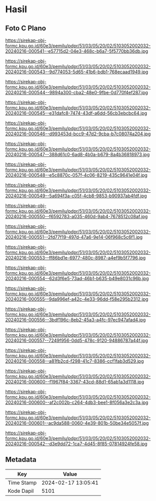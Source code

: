 # Hasil

## Foto C Plano

https://sirekap-obj-formc.kpu.go.id/60e3/pemilu/pdpr/51/03/05/20/02/5103052002032-20240216-000541--e57715d2-04e3-468c-b6a7-5f5770bb36db.jpg

https://sirekap-obj-formc.kpu.go.id/60e3/pemilu/pdpr/51/03/05/20/02/5103052002032-20240216-000543--9d774053-5d65-41b6-bdb1-768ecaad1949.jpg

https://sirekap-obj-formc.kpu.go.id/60e3/pemilu/pdpr/51/03/05/20/02/5103052002032-20240216-000544--9894a300-cba2-48e0-9fbe-0d770f4ef287.jpg

https://sirekap-obj-formc.kpu.go.id/60e3/pemilu/pdpr/51/03/05/20/02/5103052002032-20240216-000545--e31dafc8-7474-43df-a6dd-56cb3ebcbc64.jpg

https://sirekap-obj-formc.kpu.go.id/60e3/pemilu/pdpr/51/03/05/20/02/5103052002032-20240216-000546--d993453d-bcc9-47d2-9cba-b7c08074a204.jpg

https://sirekap-obj-formc.kpu.go.id/60e3/pemilu/pdpr/51/03/05/20/02/5103052002032-20240216-000547--388d61c0-6ad8-4b0a-b679-8a4b36818973.jpg

https://sirekap-obj-formc.kpu.go.id/60e3/pemilu/pdpr/51/03/05/20/02/5103052002032-20240216-000548--e5c8870c-057f-4c06-8219-435c9641e04f.jpg

https://sirekap-obj-formc.kpu.go.id/60e3/pemilu/pdpr/51/03/05/20/02/5103052002032-20240216-000549--5a694f3a-c05f-4cb8-9853-b90937ab4fdf.jpg

https://sirekap-obj-formc.kpu.go.id/60e3/pemilu/pdpr/51/03/05/20/02/5103052002032-20240216-000550--f6592783-a035-460d-9ab4-7678512c08af.jpg

https://sirekap-obj-formc.kpu.go.id/60e3/pemilu/pdpr/51/03/05/20/02/5103052002032-20240216-000551--2fd77f19-497d-47a6-9e14-06f968c5c6f1.jpg

https://sirekap-obj-formc.kpu.go.id/60e3/pemilu/pdpr/51/03/05/20/02/5103052002032-20240216-000553--ff86bd1e-6977-480c-8987-a4ef9b5f7796.jpg

https://sirekap-obj-formc.kpu.go.id/60e3/pemilu/pdpr/51/03/05/20/02/5103052002032-20240216-000554--62d3f6e5-73ad-46b1-b635-b49e8031c96b.jpg

https://sirekap-obj-formc.kpu.go.id/60e3/pemilu/pdpr/51/03/05/20/02/5103052002032-20240216-000555--9da996ef-a42c-4e33-96dd-f58e295b2312.jpg

https://sirekap-obj-formc.kpu.go.id/60e3/pemilu/pdpr/51/03/05/20/02/5103052002032-20240216-000556--3bdf196c-8eb2-45a3-a4fc-97ec947afad4.jpg

https://sirekap-obj-formc.kpu.go.id/60e3/pemilu/pdpr/51/03/05/20/02/5103052002032-20240216-000557--7249f956-0dd5-478c-9120-94886787a44f.jpg

https://sirekap-obj-formc.kpu.go.id/60e3/pemilu/pdpr/51/03/05/20/02/5103052002032-20240216-000558--a81fb2cd-f298-41c7-8386-ccf1fab3d529.jpg

https://sirekap-obj-formc.kpu.go.id/60e3/pemilu/pdpr/51/03/05/20/02/5103052002032-20240216-000600--f1967f84-3367-43cd-88d1-65ab1a3d1118.jpg

https://sirekap-obj-formc.kpu.go.id/60e3/pemilu/pdpr/51/03/05/20/02/5103052002032-20240216-000600--af2c002b-c264-4db3-bee1-8f056a3e2c3a.jpg

https://sirekap-obj-formc.kpu.go.id/60e3/pemilu/pdpr/51/03/05/20/02/5103052002032-20240216-000601--ac9da588-0060-4e39-801b-50be34e5057f.jpg

https://sirekap-obj-formc.kpu.go.id/60e3/pemilu/pdpr/51/03/05/20/02/5103052002032-20240216-000542--d3e9dd72-1ca7-4d45-8f85-07814924fe58.jpg


## Metadata

| Key        | Value               |
| ---------- | ------------------- |
| Time Stamp | 2024-02-17 13:05:41 |
| Kode Dapil | 5101                |




